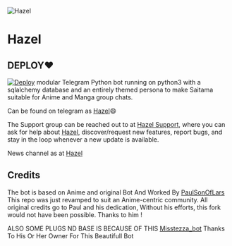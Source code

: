 ![Hazel](https://telegra.ph/file/dff66a8c701262470614f.jpg)
# Hazel


## DEPLOY❤

  [![Deploy](https://www.herokucdn.com/deploy/button.svg)](https://heroku.com/deploy?template=https://github.com/Kidiloskahyper45/tezzKid_bot.git)
 modular Telegram Python bot running on python3 with a sqlalchemy database and an entirely themed persona to make Saitama suitable for Anime and Manga group chats. 

Can be found on telegram as [Hazel](https://t.me/Misstezza_bot)😄


The Support group can be reached out to at [Hazel Support](https://t.me/HazelSupport), where you can ask for help about [Hazel](https://t.me/Miss_HazelBot), discover/request new features, report bugs, and stay in the loop whenever a new update is available. 

News channel as at [Hazel](https://t.me/HazelSupport) 



## Credits
The bot is based on Anime and original Bot And Worked By  [PaulSonOfLars](https://github.com/PaulSonOfLars)
This repo was just revamped to suit an Anime-centric community. All original credits go to Paul and his dedication, Without his efforts, this fork would not have been possible. Thanks to him !

ALSO SOME PLUGS ND BASE IS BECAUSE OF THIS [Misstezza_bot](https://github.com/kidiloskahyper45/tezzKid_bot) 
Thanks To His Or Her Owner For This Beautifull Bot
